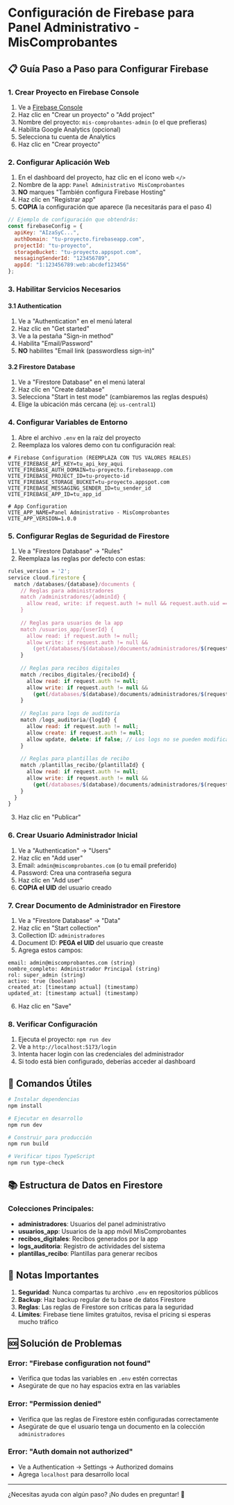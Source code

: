 # Configuración de Firebase para Panel Administrativo - MisComprobantes

## 📋 Guía Paso a Paso para Configurar Firebase

### 1. Crear Proyecto en Firebase Console

1. Ve a [Firebase Console](https://console.firebase.google.com/)
2. Haz clic en "Crear un proyecto" o "Add project"
3. Nombre del proyecto: `mis-comprobantes-admin` (o el que prefieras)
4. Habilita Google Analytics (opcional)
5. Selecciona tu cuenta de Analytics
6. Haz clic en "Crear proyecto"

### 2. Configurar Aplicación Web

1. En el dashboard del proyecto, haz clic en el ícono web `</>`
2. Nombre de la app: `Panel Administrativo MisComprobantes`
3. **NO** marques "También configura Firebase Hosting"
4. Haz clic en "Registrar app"
5. **COPIA** la configuración que aparece (la necesitarás para el paso 4)

```javascript
// Ejemplo de configuración que obtendrás:
const firebaseConfig = {
  apiKey: "AIzaSyC...",
  authDomain: "tu-proyecto.firebaseapp.com",
  projectId: "tu-proyecto",
  storageBucket: "tu-proyecto.appspot.com",
  messagingSenderId: "123456789",
  appId: "1:123456789:web:abcdef123456"
};
```

### 3. Habilitar Servicios Necesarios

#### 3.1 Authentication
1. Ve a "Authentication" en el menú lateral
2. Haz clic en "Get started"
3. Ve a la pestaña "Sign-in method"
4. Habilita "Email/Password"
5. **NO** habilites "Email link (passwordless sign-in)"

#### 3.2 Firestore Database
1. Ve a "Firestore Database" en el menú lateral
2. Haz clic en "Create database"
3. Selecciona "Start in test mode" (cambiaremos las reglas después)
4. Elige la ubicación más cercana (ej: `us-central1`)

### 4. Configurar Variables de Entorno

1. Abre el archivo `.env` en la raíz del proyecto
2. Reemplaza los valores demo con tu configuración real:

```env
# Firebase Configuration (REEMPLAZA CON TUS VALORES REALES)
VITE_FIREBASE_API_KEY=tu_api_key_aqui
VITE_FIREBASE_AUTH_DOMAIN=tu-proyecto.firebaseapp.com
VITE_FIREBASE_PROJECT_ID=tu-proyecto-id
VITE_FIREBASE_STORAGE_BUCKET=tu-proyecto.appspot.com
VITE_FIREBASE_MESSAGING_SENDER_ID=tu_sender_id
VITE_FIREBASE_APP_ID=tu_app_id

# App Configuration
VITE_APP_NAME=Panel Administrativo - MisComprobantes
VITE_APP_VERSION=1.0.0
```

### 5. Configurar Reglas de Seguridad de Firestore

1. Ve a "Firestore Database" → "Rules"
2. Reemplaza las reglas por defecto con estas:

```javascript
rules_version = '2';
service cloud.firestore {
  match /databases/{database}/documents {
    // Reglas para administradores
    match /administradores/{adminId} {
      allow read, write: if request.auth != null && request.auth.uid == adminId;
    }
    
    // Reglas para usuarios de la app
    match /usuarios_app/{userId} {
      allow read: if request.auth != null;
      allow write: if request.auth != null && 
        (get(/databases/$(database)/documents/administradores/$(request.auth.uid)).data.rol in ['super_admin', 'admin']);
    }
    
    // Reglas para recibos digitales
    match /recibos_digitales/{reciboId} {
      allow read: if request.auth != null;
      allow write: if request.auth != null && 
        (get(/databases/$(database)/documents/administradores/$(request.auth.uid)).data.rol in ['super_admin', 'admin']);
    }
    
    // Reglas para logs de auditoría
    match /logs_auditoria/{logId} {
      allow read: if request.auth != null;
      allow create: if request.auth != null;
      allow update, delete: if false; // Los logs no se pueden modificar
    }
    
    // Reglas para plantillas de recibo
    match /plantillas_recibo/{plantillaId} {
      allow read: if request.auth != null;
      allow write: if request.auth != null && 
        (get(/databases/$(database)/documents/administradores/$(request.auth.uid)).data.rol == 'super_admin');
    }
  }
}
```

3. Haz clic en "Publicar"

### 6. Crear Usuario Administrador Inicial

1. Ve a "Authentication" → "Users"
2. Haz clic en "Add user"
3. Email: `admin@miscomprobantes.com` (o tu email preferido)
4. Password: Crea una contraseña segura
5. Haz clic en "Add user"
6. **COPIA el UID** del usuario creado

### 7. Crear Documento de Administrador en Firestore

1. Ve a "Firestore Database" → "Data"
2. Haz clic en "Start collection"
3. Collection ID: `administradores`
4. Document ID: **PEGA el UID** del usuario que creaste
5. Agrega estos campos:

```
email: admin@miscomprobantes.com (string)
nombre_completo: Administrador Principal (string)
rol: super_admin (string)
activo: true (boolean)
created_at: [timestamp actual] (timestamp)
updated_at: [timestamp actual] (timestamp)
```

6. Haz clic en "Save"

### 8. Verificar Configuración

1. Ejecuta el proyecto: `npm run dev`
2. Ve a `http://localhost:5173/login`
3. Intenta hacer login con las credenciales del administrador
4. Si todo está bien configurado, deberías acceder al dashboard

## 🔧 Comandos Útiles

```bash
# Instalar dependencias
npm install

# Ejecutar en desarrollo
npm run dev

# Construir para producción
npm run build

# Verificar tipos TypeScript
npm run type-check
```

## 📚 Estructura de Datos en Firestore

### Colecciones Principales:

- **administradores**: Usuarios del panel administrativo
- **usuarios_app**: Usuarios de la app móvil MisComprobantes
- **recibos_digitales**: Recibos generados por la app
- **logs_auditoria**: Registro de actividades del sistema
- **plantillas_recibo**: Plantillas para generar recibos

## 🚨 Notas Importantes

1. **Seguridad**: Nunca compartas tu archivo `.env` en repositorios públicos
2. **Backup**: Haz backup regular de tu base de datos Firestore
3. **Reglas**: Las reglas de Firestore son críticas para la seguridad
4. **Límites**: Firebase tiene límites gratuitos, revisa el pricing si esperas mucho tráfico

## 🆘 Solución de Problemas

### Error: "Firebase configuration not found"
- Verifica que todas las variables en `.env` estén correctas
- Asegúrate de que no hay espacios extra en las variables

### Error: "Permission denied"
- Verifica que las reglas de Firestore estén configuradas correctamente
- Asegúrate de que el usuario tenga un documento en la colección `administradores`

### Error: "Auth domain not authorized"
- Ve a Authentication → Settings → Authorized domains
- Agrega `localhost` para desarrollo local

---

¿Necesitas ayuda con algún paso? ¡No dudes en preguntar! 🚀